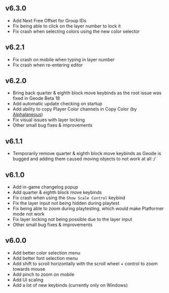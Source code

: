 
## v6.3.0

 * Add Next Free Offset for Group IDs
 * Fix being able to click on the layer number to lock it
 * Fix crash when selecting colors using the new color selector

## v6.2.1

 * Fix crash on mobile when typing in layer number
 * Fix crash when re-entering editor

## v6.2.0

 * Bring back quarter & eighth block move keybinds as the root issue was fixed in Geode Beta 18
 * Add automatic update checking on startup
 * Add ability to copy Player Color channels in Copy Color (by [Alphalaneous](https://github.com/Alphalaneous))
 * Fix visual issues with layer locking
 * Other small bug fixes & improvements

## v6.1.1

 * Temporarily remove quarter & eighth block move keybinds as Geode is bugged and adding them caused moving objects to not work at all :/

## v6.1.0

 * Add in-game changelog popup
 * Add quarter & eighth block move keybinds
 * Fix crash when using the `Show Scale Control` keybind
 * Fix the layer input not being hidden during playtest
 * Fix being able to zoom during playtesting, which would make Platformer mode not work
 * Fix layer locking not being possible due to the layer input
 * Other small bug fixes & improvements

## v6.0.0

 * Add better color selection menu
 * Add better font selection menu
 * Add shift to scroll horizontally with the scroll wheel + control to zoom towards mouse
 * Add pinch to zoom on mobile
 * Add UI scaling
 * Add a lot of new keybinds (currently only on Windows)
